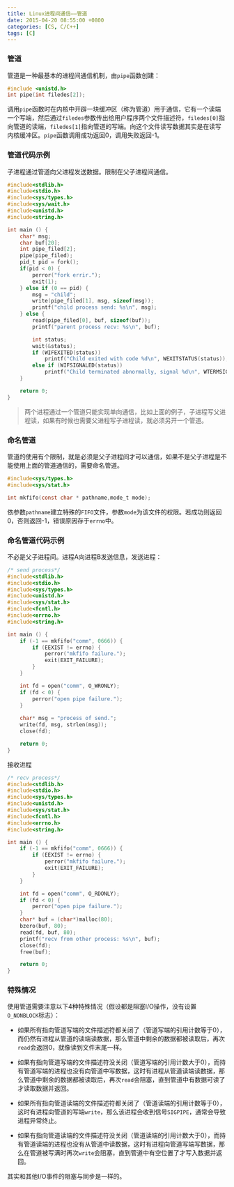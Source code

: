 ```yaml
---
title: Linux进程间通信——管道
date: 2015-04-20 08:55:00 +0800
categories: [CS, C/C++]
tags: [C]
---
```



### 管道
管道是一种最基本的进程间通信机制，由`pipe`函数创建：
```c
#include <unistd.h>
int pipe(int filedes[2]);
```
调用`pipe`函数时在内核中开辟一块缓冲区（称为管道）用于通信，它有一个读端一个写端，然后通过`filedes`参数传出给用户程序两个文件描述符，`filedes[0]`指向管道的读端，`filedes[1]`指向管道的写端。向这个文件读写数据其实是在读写内核缓冲区。`pipe`函数调用成功返回0，调用失败返回-1。


### 管道代码示例
子进程通过管道向父进程发送数据。限制在父子进程间通信。

```c
#include<stdlib.h>
#include<stdio.h>
#include<sys/types.h>
#include<sys/wait.h>
#include<unistd.h>
#include<string.h>

int main () {
    char* msg;
    char buf[20];
    int pipe_filed[2];
    pipe(pipe_filed);
    pid_t pid = fork();
    if(pid < 0) {
        perror("fork errir.");
        exit(1);
    } else if (0 == pid) {
        msg = "child";
        write(pipe_filed[1], msg, sizeof(msg));
        printf("child process send: %s\n", msg);
    } else {
        read(pipe_filed[0], buf, sizeof(buf));
        printf("parent process recv: %s\n", buf);

        int status;
        wait(&status);
        if (WIFEXITED(status))
            printf("Child exited with code %d\n", WEXITSTATUS(status));
        else if (WIFSIGNALED(status))
            printf("Child terminated abnormally, signal %d\n", WTERMSIG(status));
    }

    return 0;
}
```
>两个进程通过一个管道只能实现单向通信，比如上面的例子，子进程写父进程读，如果有时候也需要父进程写子进程读，就必须另开一个管道。


### 命名管道
管道的使用有个限制，就是必须是父子进程间才可以通信，如果不是父子进程是不能使用上面的管道通信的，需要命名管道。
```c
#include<sys/types.h>
#include<sys/stat.h>

int mkfifo(const char * pathname,mode_t mode);
```
依参数`pathname`建立特殊的`FIFO`文件，参数`mode`为该文件的权限。若成功则返回0，否则返回-1，错误原因存于`errno`中。



### 命名管道代码示例
不必是父子进程间。进程A向进程B发送信息，发送进程：
```c
/* send process*/
#include<stdlib.h>
#include<stdio.h>
#include<sys/types.h>
#include<unistd.h>
#include<sys/stat.h>
#include<fcntl.h>
#include<errno.h>
#include<string.h>

int main () {
    if (-1 == mkfifo("comm", 0666)) {
        if (EEXIST != errno) {
            perror("mkfifo failure.");
            exit(EXIT_FAILURE);
        }
    }

    int fd = open("comm", O_WRONLY);
    if (fd < 0) {
        perror("open pipe failure.");
    }
    
    char* msg = "process of send.";
    write(fd, msg, strlen(msg));
    close(fd);

    return 0;
}
```
接收进程
```c
/* recv process*/
#include<stdlib.h>
#include<stdio.h>
#include<sys/types.h>
#include<unistd.h>
#include<sys/stat.h>
#include<fcntl.h>
#include<errno.h>
#include<string.h>

int main () {
    if (-1 == mkfifo("comm", 0666)) {
        if (EEXIST != errno) {
            perror("mkfifo failure.");
            exit(EXIT_FAILURE);
        }
    }

    int fd = open("comm", O_RDONLY);
	if (fd < 0) {
        perror("open pipe failure.");
    }
    char* buf = (char*)malloc(80);
    bzero(buf, 80);
	read(fd, buf, 80);
	printf("recv from other process: %s\n", buf);
    close(fd);
	free(buf);

    return 0;
}
```

### 特殊情况

使用管道需要注意以下4种特殊情况（假设都是阻塞I/O操作，没有设置`O_NONBLOCK`标志）：

- 如果所有指向管道写端的文件描述符都关闭了（管道写端的引用计数等于0），而仍然有进程从管道的读端读数据，那么管道中剩余的数据都被读取后，再次`read`会返回0，就像读到文件末尾一样。

- 如果有指向管道写端的文件描述符没关闭（管道写端的引用计数大于0），而持有管道写端的进程也没有向管道中写数据，这时有进程从管道读端读数据，那么管道中剩余的数据都被读取后，再次`read`会阻塞，直到管道中有数据可读了才读取数据并返回。

- 如果所有指向管道读端的文件描述符都关闭了（管道读端的引用计数等于0），这时有进程向管道的写端`write`，那么该进程会收到信号`SIGPIPE`，通常会导致进程异常终止。

- 如果有指向管道读端的文件描述符没关闭（管道读端的引用计数大于0），而持有管道读端的进程也没有从管道中读数据，这时有进程向管道写端写数据，那么在管道被写满时再次`write`会阻塞，直到管道中有空位置了才写入数据并返回。


其实和其他I/O事件的阻塞与同步是一样的。
